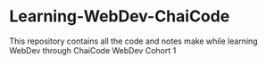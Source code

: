 # Learning-WebDev-ChaiCode
This repository contains all the code and notes make while learning WebDev through ChaiCode WebDev Cohort 1
